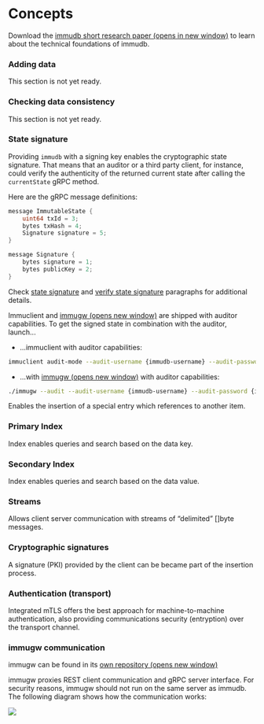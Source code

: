 # Concepts

Download the [immudb short research paper (opens in new window)](https://codenotary.com/technologies/immudb/) to learn about the technical foundations of immudb.

[//]: # "update this to include missing content"

### Adding data <a href="#adding-data" id="adding-data"></a>

This section is not yet ready.

### Checking data consistency <a href="#checking-data-consistency" id="checking-data-consistency"></a>

This section is not yet ready.

### State signature <a href="#state-signature" id="state-signature"></a>

Providing `immudb` with a signing key enables the cryptographic state signature. That means that an auditor or a third party client, for instance, could verify the authenticity of the returned current state after calling the `currentState` gRPC method.

Here are the gRPC message definitions:

```go
message ImmutableState {
	uint64 txId = 3;
	bytes txHash = 4;
	Signature signature = 5;
}

message Signature {
	bytes signature = 1;
	bytes publicKey = 2;
}
```

Check [state signature](https://docs.immudb.io/master/old/immudb/#state-signature) and [verify state signature](https://docs.immudb.io/master/sdks-api.html#verify-state-signature) paragraphs for additional details.

Immuclient and [immugw (opens new window)](https://github.com/codenotary/immugw) are shipped with auditor capabilities. To get the signed state in combination with the auditor, launch...

* ...immuclient with auditor capabilities:

```bash
immuclient audit-mode --audit-username {immudb-username} --audit-password {immudb-pw} --audit-signature validate
```

* ...with [immugw (opens new window)](https://github.com/codenotary/immugw) with auditor capabilities:

```bash
./immugw --audit --audit-username {immudb-username} --audit-password {immudb-pw} --audit-signature validate
```

Enables the insertion of a special entry which references to another item.

### Primary Index <a href="#primary-index" id="primary-index"></a>

Index enables queries and search based on the data key.

### Secondary Index <a href="#secondary-index" id="secondary-index"></a>

Index enables queries and search based on the data value.

### Streams <a href="#streams" id="streams"></a>

Allows client server communication with streams of “delimited” \[]byte messages.

### Cryptographic signatures <a href="#cryptographic-signatures" id="cryptographic-signatures"></a>

A signature (PKI) provided by the client can be became part of the insertion process.

### Authentication (transport) <a href="#authentication-transport" id="authentication-transport"></a>

Integrated mTLS offers the best approach for machine-to-machine authentication, also providing communications security (entryption) over the transport channel.

### immugw communication <a href="#immugw-communication" id="immugw-communication"></a>

immugw can be found in its [own repository (opens new window)](https://github.com/codenotary/immugw)

immugw proxies REST client communication and gRPC server interface. For security reasons, immugw should not run on the same server as immudb. The following diagram shows how the communication works:

![](../.gitbook/assets/diagram-immugw.svg)

